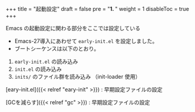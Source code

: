 +++
title = "起動設定"
draft = false
pre = "<b>1. </b>"
weight = 1
disableToc = true
+++

Emacs の起動設定に関わる部分をここでは設定している
* Emacs-27導入にあわせて `early-init.el` を設定しました。 
* ブートシーケンスは以下のとおり。

1. `early-init.el` の読み込み
2. `init.el` の読み込み
3. `inits/` のファイル群を読み込み （init-loader 使用）


[eary-init.el]({{< relref "eary-init" >}})
: 早期設定ファイルの設定

[GCを減らす]({{< relref "gc" >}})
: 早期設定ファイルの設定
